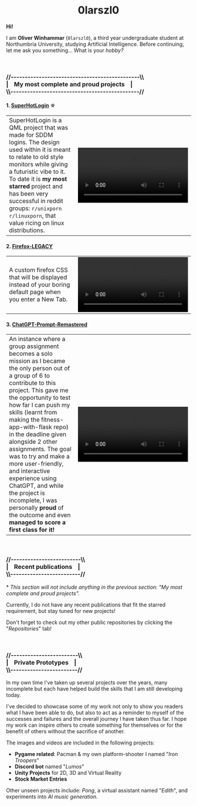 <h1 align=center>0larszl0</h1>
<strong>Hi!</strong>

<br  />

I am <strong>Oliver Winhammar</strong> (<code>0larszl0</code>), a third year undergraduate student at Northumbria University, studying Artificial Intelligence.
Before continuing, let me ask you something... What is your <i>hobby?</i></p>

<br  />

<h3>
//----------------------------------------------\\<br  />
|&nbsp;&nbsp;&nbsp;&nbsp;My most complete and proud projects&nbsp;&nbsp;&nbsp;&nbsp;|<br  />
\\----------------------------------------------//
</h3>

<h4>1. <a href="https://github.com/0larszl0/SuperHotLogin">SuperHotLogin</a> ☆</h4>
<table>
   <tr>
      <td width="70%">
         SuperHotLogin is a QML project that was made for SDDM logins. The design used within it is meant to relate to old style monitors while giving a futuristic vibe to it. To date it is <strong>my most starred</strong> project and has been very successful in reddit groups: <code>r/unixporn</code> <code>r/linuxporn</code>, that value ricing on linux distributions.
      </td>
      <td width="30%">
         <video autoplay width="inherit" height="inherit">
            <source src="RepositoryClips/SuperHotLogin-Clip.mp4" type="video/mp4">
             Your browser does not support playing the mp4 SuperHotLogin clip.
         </video>
      </td>
   </tr>
</table>



<h4>2. <a href="https://github.com/0larszl0/Firefox-LEGACY">Firefox-LEGACY</a></h4>
<table>
   <tr width=100%>
      <td width="70%">
         A custom firefox CSS that will be displayed instead of your boring default page when you enter a New Tab.
      </td>
      <td width="30%">
         <video autoplay width="inherit" height="inherit">
            <source src="RepositoryClips/FireFox-LEGACY-Clip.mp4" type="video/mp4">
             Your browser does not support playing the mp4 FireFox-LEGACY clip.
         </video>
      </td>
   </tr>
</table>

<h4>3. <a href="https://github.com/0larszl0/ChatGPT-Prompt-Remastered">ChatGPT-Prompt-Remastered</a></h4>
<table>
   <tr>
      <td width="70%">
         An instance where a group assignment becomes a solo mission as I became the only person out of a group of 6 to contribute to this project. This gave me the opportunity to test how far I can push my skills (learnt from making the fitness-app-with-flask repo) in the deadline given alongside 2 other assignments. The goal was to try and make a more user-friendly, and interactive experience using ChatGPT, and while the project is incomplete, I was personally <strong>proud</strong> of the outcome and even <strong>managed to score a first class for it!</strong>
      </td>
      <td width="30%">
         <video autoplay width="inherit" height="inherit">
            <source src="RepositoryClips/ChatGPT-Remastered-Clip.mp4" type="video/mp4">
             Your browser does not support playing the mp4 ChatGPT-Remastered clip.
         </video>
      </td>
   </tr>
</table>

<br  />

<h3 style="text-wrap: nowrap">
   //-------------------------\\<br  />
   |&nbsp;&nbsp;&nbsp;&nbsp;Recent publications&nbsp;&nbsp;&nbsp;&nbsp;|<br  />
   \\-------------------------//
</h3>
<p>* <i>This section will not include anything in the previous section: "My most complete and proud projects".</i></p>

<p>Currently, I do not have any recent publications that fit the starred requirement, but stay tuned for new projects!</p>
<p>Don't forget to check out my other public repositories by clicking the "<i>Repositories</i>" tab!</p>

<br  />

<h3 style="text-wrap: nowrap">
   //------------------------\\<br  />
   |&nbsp;&nbsp;&nbsp;&nbsp;Private Prototypes&nbsp;&nbsp;&nbsp;&nbsp;|<br  />
   \\------------------------//
</h3>

<p>In my own time I've taken up several projects over the years, many incomplete but each have helped build the skills that I am still developing today.</p>
<p>I've decided to showcase some of my work not only to show you readers what I have been able to do, but also to act as a reminder to myself of the successes and failures and the overall journey I have taken thus far. I hope my work can inspire others to create something for themselves or for the benefit of others without the sacrifice of another.</p>
<p>The images and videos are included in the following projects:</p>

<ul>
   <li><strong>Pygame related</strong>: Pacman & my own platform-shooter I named "<i>Iron Troopers</i>"</li>
   <li><strong>Discord bot</strong> named "<i>Lumos</i>"</li>
   <li><strong>Unity Projects</strong> for 2D, 3D and Virtual Reality</li>
   <li><strong>Stock Market Entries</strong></li>
</ul>

<p>Other unseen projects include: <i>Pong</i>, a virtual assistant named "<i>Edith</i>", and experiments into <i>AI music generation</i>.</p>

</div>

